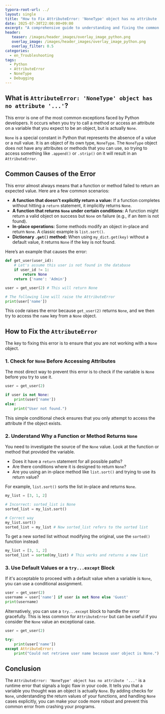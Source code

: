 ```yaml
---
typora-root-url: ../
layout: single
title: "How to Fix AttributeError: 'NoneType' object has no attribute '...'"
date: 2025-07-30T22:00:00+09:00
excerpt: "A comprehensive guide to understanding and fixing the common Python error: AttributeError: 'NoneType' object has no attribute '...'. Learn why it occurs and how to prevent it."
header:
   teaser: /images/header_images/overlay_image_python.png
   overlay_image: /images/header_images/overlay_image_python.png
   overlay_filter: 0.5
categories:
  - en_Troubleshooting
tags:
  - Python
  - AttributeError
  - NoneType
  - Debugging
---
```


## What is `AttributeError: 'NoneType' object has no attribute '...'`?

This error is one of the most common exceptions faced by Python developers. It occurs when you try to call a method or access an attribute on a variable that you expect to be an object, but is actually `None`.

`None` is a special constant in Python that represents the absence of a value or a null value. It is an object of its own type, `NoneType`. The `NoneType` object does not have any attributes or methods that you can use, so trying to access something like `.append()` or `.strip()` on it will result in an `AttributeError`.

## Common Causes of the Error

This error almost always means that a function or method failed to return an expected value. Here are a few common scenarios:

- **A function that doesn't explicitly return a value:** If a function completes without hitting a `return` statement, it implicitly returns `None`.
- **A function that returns `None` under certain conditions:** A function might return a valid object on success but `None` on failure (e.g., if an item is not found).
- **In-place operations:** Some methods modify an object in-place and return `None`. A classic example is `list.sort()`.
- **Dictionary `.get()` method:** When using `my_dict.get(key)` without a default value, it returns `None` if the key is not found.

Here’s an example that causes the error:

```python
def get_user(user_id):
    # Let's assume this user is not found in the database
    if user_id != 1:
        return None
    return {'name': 'Admin'}

user = get_user(2) # This will return None

# The following line will raise the AttributeError
print(user['name']) 
```

This code raises the error because `get_user(2)` returns `None`, and we then try to access the `name` key from a `None` object.

## How to Fix the `AttributeError`

The key to fixing this error is to ensure that you are not working with a `None` object.

### 1. Check for `None` Before Accessing Attributes

The most direct way to prevent this error is to check if the variable is `None` before you try to use it.

```python
user = get_user(2)

if user is not None:
    print(user['name'])
else:
    print("User not found.")
```

This simple conditional check ensures that you only attempt to access the attribute if the object exists.

### 2. Understand Why a Function or Method Returns `None`

You need to investigate the source of the `None` value. Look at the function or method that provided the variable.

- Does it have a `return` statement for all possible paths?
- Are there conditions where it is designed to return `None`?
- Are you using an in-place method like `list.sort()` and trying to use its return value?

For example, `list.sort()` sorts the list in-place and returns `None`.

```python
my_list = [3, 1, 2]

# Incorrect: sorted_list is None
sorted_list = my_list.sort() 

# Correct way
my_list.sort()
sorted_list = my_list # Now sorted_list refers to the sorted list
```

To get a new sorted list without modifying the original, use the `sorted()` function instead:

```python
my_list = [3, 1, 2]
sorted_list = sorted(my_list) # This works and returns a new list
```

### 3. Use Default Values or a `try...except` Block

If it's acceptable to proceed with a default value when a variable is `None`, you can use a conditional assignment.

```python
user = get_user(2)
username = user['name'] if user is not None else 'Guest'
print(username)
```

Alternatively, you can use a `try...except` block to handle the error gracefully. This is less common for `AttributeError` but can be useful if you consider the `None` value an exceptional case.

```python
user = get_user(2)

try:
    print(user['name'])
except AttributeError:
    print("Could not retrieve user name because user object is None.")
```

## Conclusion

The `AttributeError: 'NoneType' object has no attribute '...'` is a runtime error that signals a logic flaw in your code. It tells you that a variable you thought was an object is actually `None`. By adding checks for `None`, understanding the return values of your functions, and handling `None` cases explicitly, you can make your code more robust and prevent this common error from crashing your programs.
